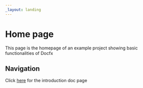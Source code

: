 ```yaml
---
_layout: landing
---
```


# Home page
This page is the homepage of an example project showing basic functionalities of Docfx

## Navigation
Click [here](/docs/introduction.html) for the introduction doc page
